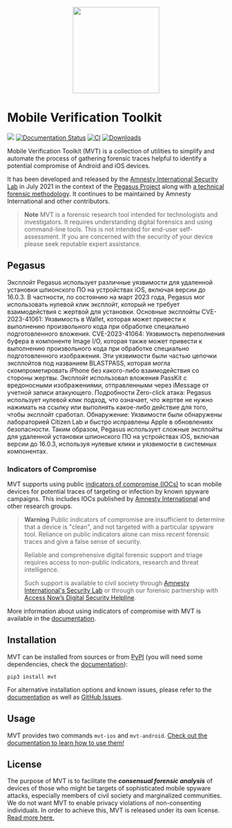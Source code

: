 <p align="center">
     <img src="https://docs.mvt.re/en/latest/mvt.png" width="200" />
</p>

# Mobile Verification Toolkit

[![](https://img.shields.io/pypi/v/mvt)](https://pypi.org/project/mvt/)
[![Documentation Status](https://readthedocs.org/projects/mvt/badge/?version=latest)](https://docs.mvt.re/en/latest/?badge=latest)
[![CI](https://github.com/mvt-project/mvt/actions/workflows/tests.yml/badge.svg)](https://github.com/mvt-project/mvt/actions/workflows/tests.yml)
[![Downloads](https://pepy.tech/badge/mvt)](https://pepy.tech/project/mvt)

Mobile Verification Toolkit (MVT) is a collection of utilities to simplify and automate the process of gathering forensic traces helpful to identify a potential compromise of Android and iOS devices.

It has been developed and released by the [Amnesty International Security Lab](https://securitylab.amnesty.org) in July 2021 in the context of the [Pegasus Project](https://forbiddenstories.org/about-the-pegasus-project/) along with [a technical forensic methodology](https://www.amnesty.org/en/latest/research/2021/07/forensic-methodology-report-how-to-catch-nso-groups-pegasus/). It continues to be maintained by Amnesty International and other contributors.

> **Note**
> MVT is a forensic research tool intended for technologists and investigators. It requires understanding digital forensics and using command-line tools. This is not intended for end-user self-assessment. If you are concerned with the security of your device please seek reputable expert assistance.
>

## Pegasus

Эксплойт Pegasus использует различные уязвимости для удаленной установки шпионского ПО на устройствах iOS, включая версии до 16.0.3. 
В частности, по состоянию на март 2023 года, Pegasus мог использовать нулевой клик эксплойт, который не требует взаимодействия с жертвой для установки.
Основные эксплойты
CVE-2023-41061: Уязвимость в Wallet, которая может привести к выполнению произвольного кода при обработке специально подготовленного вложения.
CVE-2023-41064: Уязвимость переполнения буфера в компоненте Image I/O, которая также может привести к выполнению произвольного кода при обработке специально подготовленного изображения.
Эти уязвимости были частью цепочки эксплойтов под названием BLASTPASS, которая могла скомпрометировать iPhone без какого-либо взаимодействия со стороны жертвы. Эксплойт использовал вложения PassKit с вредоносными изображениями, отправленными через iMessage от учетной записи атакующего.
Подробности
Zero-click атака: Pegasus использует нулевой клик подход, что означает, что жертве не нужно нажимать на ссылку или выполнять какое-либо действие для того, чтобы эксплойт сработал.
Обнаружение: Уязвимости были обнаружены лабораторией Citizen Lab и быстро исправлены Apple в обновлениях безопасности.
Таким образом, Pegasus использует сложные эксплойты для удаленной установки шпионского ПО на устройствах iOS, включая версии до 16.0.3, используя нулевые клики и уязвимости в системных компонентах.

### Indicators of Compromise

MVT supports using public [indicators of compromise (IOCs)](https://github.com/mvt-project/mvt-indicators) to scan mobile devices for potential traces of targeting or infection by known spyware campaigns. This includes IOCs published by [Amnesty International](https://github.com/AmnestyTech/investigations/) and other  research groups.

> **Warning**
> Public indicators of compromise are insufficient to determine that a device is "clean", and not targeted with a particular spyware tool. Reliance on public indicators alone can miss recent forensic traces and give a false sense of security.
>
> Reliable and comprehensive digital forensic support and triage requires access to non-public indicators, research and threat intelligence.
>
>Such support is available to civil society through [Amnesty International's Security Lab](https://securitylab.amnesty.org/get-help/?c=mvt_docs) or through our forensic partnership with [Access Now’s Digital Security Helpline](https://www.accessnow.org/help/).

More information about using indicators of compromise with MVT is available in the [documentation](https://docs.mvt.re/en/latest/iocs/).

## Installation

MVT can be installed from sources or from [PyPI](https://pypi.org/project/mvt/) (you will need some dependencies, check the [documentation](https://docs.mvt.re/en/latest/install/)):

```
pip3 install mvt
```

For alternative installation options and known issues, please refer to the [documentation](https://docs.mvt.re/en/latest/install/) as well as [GitHub Issues](https://github.com/mvt-project/mvt/issues).


## Usage

MVT provides two commands `mvt-ios` and `mvt-android`. [Check out the documentation to learn how to use them!](https://docs.mvt.re/)


## License

The purpose of MVT is to facilitate the ***consensual forensic analysis*** of devices of those who might be targets of sophisticated mobile spyware attacks, especially members of civil society and marginalized communities. We do not want MVT to enable privacy violations of non-consenting individuals.  In order to achieve this, MVT is released under its own license. [Read more here.](https://docs.mvt.re/en/latest/license/)
